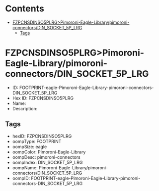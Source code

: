 



Contents
========

* [FZPCNSDINSO5PLRG>Pimoroni-Eagle-Library/pimoroni-connectors/DIN_SOCKET_5P_LRG](#fzpcnsdinso5plrgpimoroni-eagle-librarypimoroni-connectorsdin_socket_5p_lrg)
	* [Tags](#tags)

# FZPCNSDINSO5PLRG>Pimoroni-Eagle-Library/pimoroni-connectors/DIN_SOCKET_5P_LRG

- ID: FOOTPRINT-eagle-Pimoroni-Eagle-Library-pimoroni-connectors-DIN_SOCKET_5P_LRG
- Hex ID: FZPCNSDINSO5PLRG
- Name: 
- Description: 

## Tags

- hexID: FZPCNSDINSO5PLRG
- oompType: FOOTPRINT
- oompSize: eagle
- oompColor: Pimoroni-Eagle-Library
- oompDesc: pimoroni-connectors
- oompIndex: DIN_SOCKET_5P_LRG
- oompName: Pimoroni-Eagle-Library/pimoroni-connectors/DIN_SOCKET_5P_LRG
- oompID: FOOTPRINT-eagle-Pimoroni-Eagle-Library-pimoroni-connectors-DIN_SOCKET_5P_LRG
